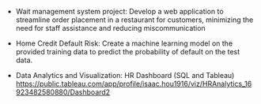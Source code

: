 - Wait management system project: Develop a web application to streamline order placement in a restaurant for customers, minimizing the need for staff assistance and reducing miscommunication
  
- Home Credit Default Risk: Create a machine learning model on the provided training data to predict the probability of default on the test data.

- Data Analytics and Visualization: HR Dashboard (SQL and Tableau)
https://public.tableau.com/app/profile/isaac.hou1916/viz/HRAnalytics_16923482580880/Dashboard2
